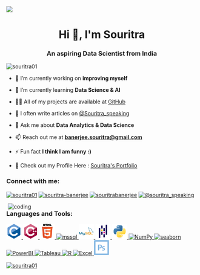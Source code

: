 <img src="https://analyticsindiamag.com/wp-content/uploads/2019/02/Digital-Marketing-Write-For-Us.gif">
<h1 align="center">Hi 👋, I'm Souritra</h1>
<h3 align="center">An aspiring Data Scientist from India</h3>

<p align="left"> <img src="https://komarev.com/ghpvc/?username=souritra01&label=Profile%20views&color=0e75b6&style=flat" alt="souritra01" /> </p>

- 🔭 I’m currently working on **improving myself**

- 🌱 I’m currently learning **Data Science & AI**

- 👨‍💻 All of my projects are available at [GitHub](https://github.com/SouRitra01?tab=repositories)

- 📝 I often write articles on [@Souritra_speaking](https://medium.com/@Souritra_speaking)

- 💬 Ask me about **Data Analytics & Data Science**

- 📫 Reach out me at **banerjee.souritra@gmail.com**

- ⚡ Fun fact **I think I am funny :)** 

- 🔭 Check out my Profile Here :   [Souritra's Portfolio](https://banerjeesouritra.wixsite.com/sb01)


<h3 align="left">Connect with me:</h3>
<p align="left">
<a href="https://twitter.com/souritra01" target="blank"><img align="center" src="https://raw.githubusercontent.com/rahuldkjain/github-profile-readme-generator/master/src/images/icons/Social/twitter.svg" alt="souritra01" height="30" width="40" /></a>
<a href="https://linkedin.com/in/souritra-banerjee" target="blank"><img align="center" src="https://raw.githubusercontent.com/rahuldkjain/github-profile-readme-generator/master/src/images/icons/Social/linked-in-alt.svg" alt="souritra-banerjee" height="30" width="40" /></a>
<a href="https://kaggle.com/souritrabanerjee" target="blank"><img align="center" src="https://raw.githubusercontent.com/rahuldkjain/github-profile-readme-generator/master/src/images/icons/Social/kaggle.svg" alt="souritrabanerjee" height="30" width="40" /></a>
<a href="https://medium.com/@souritra_speaking" target="blank"><img align="center" src="https://raw.githubusercontent.com/rahuldkjain/github-profile-readme-generator/master/src/images/icons/Social/medium.svg" alt="@souritra_speaking" height="30" width="40" /></a>
</p>

<img align="right" alt="coding" width="500" src="https://www.segalbenz.com/sites/default/files/SB-blog-5-research-stats_112420-550x300.gif">

<h3 align="left">Languages and Tools:</h3>
<p align="left"> <a href="https://www.cprogramming.com/" target="_blank" rel="noreferrer"> <img src="https://raw.githubusercontent.com/devicons/devicon/master/icons/c/c-original.svg" alt="c" width="40" height="40"/> </a> <a href="https://www.w3schools.com/cpp/" target="_blank" rel="noreferrer"> <img src="https://raw.githubusercontent.com/devicons/devicon/master/icons/cplusplus/cplusplus-original.svg" alt="cplusplus" width="40" height="40"/> </a> <a href="https://www.w3.org/html/" target="_blank" rel="noreferrer"> <img src="https://raw.githubusercontent.com/devicons/devicon/master/icons/html5/html5-original-wordmark.svg" alt="html5" width="40" height="40"/> </a> <a href="https://www.microsoft.com/en-us/sql-server" target="_blank" rel="noreferrer"> <img src="https://www.svgrepo.com/show/303229/microsoft-sql-server-logo.svg" alt="mssql" width="40" height="40"/> </a> <a href="https://www.mysql.com/" target="_blank" rel="noreferrer"> <img src="https://raw.githubusercontent.com/devicons/devicon/master/icons/mysql/mysql-original-wordmark.svg" alt="mysql" width="40" height="40"/> </a> <a href="https://pandas.pydata.org/" target="_blank" rel="noreferrer"> <img src="https://raw.githubusercontent.com/devicons/devicon/2ae2a900d2f041da66e950e4d48052658d850630/icons/pandas/pandas-original.svg" alt="pandas" width="40" height="40"/> </a> <a href="https://www.python.org" target="_blank" rel="noreferrer"> <img src="https://raw.githubusercontent.com/devicons/devicon/master/icons/python/python-original.svg" alt="python" width="40" height="40"/> </a> <a href="https://numpy.org/" target="_blank" rel="noreferrer"> <img src="https://seeklogo.com/images/N/numpy-logo-479C24EC79-seeklogo.com.png" alt="NumPy" width="40" height="40"/> </a>
  <a href="https://seaborn.pydata.org/" target="_blank" rel="noreferrer"> <img src="https://seaborn.pydata.org/_images/logo-mark-lightbg.svg" alt="seaborn" width="40" height="40"/> </a> 
  <a href="https://powerbi.microsoft.com/en-au/" target="_blank" rel="noreferrer"> <img src="https://static.wikia.nocookie.net/logopedia/images/8/8c/Kisspng-power-bi-business-intelligence-microsoft-azure-mic-office-365-d-nieuwe-cloud-omgeving-dynamics-on-5be7b365088c80.991032501541911397035.png/revision/latest/scale-to-width-down/1504?cb=20200213050332" alt="PowerBI" width="40" height="40"/> </a> <a href="https://www.tableau.com/" target="_blank" rel="noreferrer"> <img src="https://iconape.com/wp-content/files/zt/110872/svg/tableau-software.svg" alt="Tableau" width="40" height="40"/>
</a> <a href="https://www.r-project.org/" target="_blank" rel="noreferrer"> <img src="https://uxwing.com/wp-content/themes/uxwing/download/10-brands-and-social-media/r-programming-language.png" alt="R" width="40" height="40"/> </a>
  <a href="https://www.microsoft.com/en-in/microsoft-365/excel" target="_blank" rel="noreferrer"> <img src="https://upload.wikimedia.org/wikipedia/commons/thumb/3/34/Microsoft_Office_Excel_%282019%E2%80%93present%29.svg/1101px-Microsoft_Office_Excel_%282019%E2%80%93present%29.svg.png" alt="Excel" width="40" height="40"/> </a>
  <a href="https://www.photoshop.com/en" target="_blank" rel="noreferrer"> <img src="https://raw.githubusercontent.com/devicons/devicon/master/icons/photoshop/photoshop-line.svg" alt="photoshop" width="40" height="40"/>
</p>

<p><img align="center" src="https://github-readme-stats.vercel.app/api/top-langs?username=souritra01&show_icons=true&locale=en&layout=compact" alt="souritra01" /></p>
